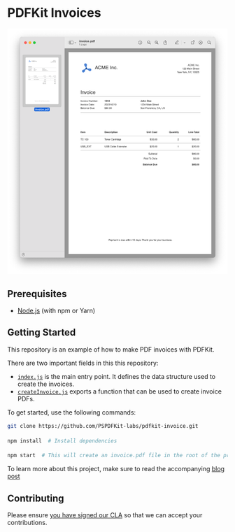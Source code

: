 # PDFKit Invoices

<center>
  <a href="https://pspdfkit.com/web">
    <img src="screenshot.png" alt="Screenshot of an invoice PDF in the PSPDFKit for Web reader." width="1009">
  </a>
</center>

## Prerequisites

- [Node.js](http://nodejs.org/) (with npm or Yarn)

## Getting Started

This repository is an example of how to make PDF invoices with PDFKit.

There are two important fields in this this repository:

- [`index.js`](index.js) is the main entry point. It defines the data structure used to create the invoices.
- [`createInvoice.js`](createInvoice.js) exports a function that can be used to create invoice PDFs.

To get started, use the following commands:

```bash
git clone https://github.com/PSPDFKit-labs/pdfkit-invoice.git

npm install  # Install dependencies

npm start  # This will create an invoice.pdf file in the root of the project.
```

To learn more about this project, make sure to read the accompanying [blog post](https://pspdfkit.com/blog/2019/generate-invoices-pdfkit-node)

## Contributing

Please ensure
[you have signed our CLA](https://pspdfkit.com/guides/web/current/miscellaneous/contributing/) so that we can
accept your contributions.
